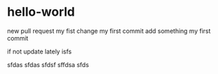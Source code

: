 # hello-world
new pull request
my fist change
my first commit add something
my first commit


if not update lately
isfs

sfdas
sfdas
sfdsf
sffdsa
sfds
